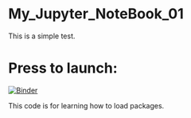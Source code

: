 # My_Jupyter_NoteBook_01

This is a simple test.

# Press to launch:

[![Binder](http://mybinder.org/badge_logo.svg)](http://mybinder.org/v2/gh/NasrinAsgari/My_Jupyter_NoteBook_04/HEAD?filepath=Test.ipynb)

This code is for learning how to load packages.
